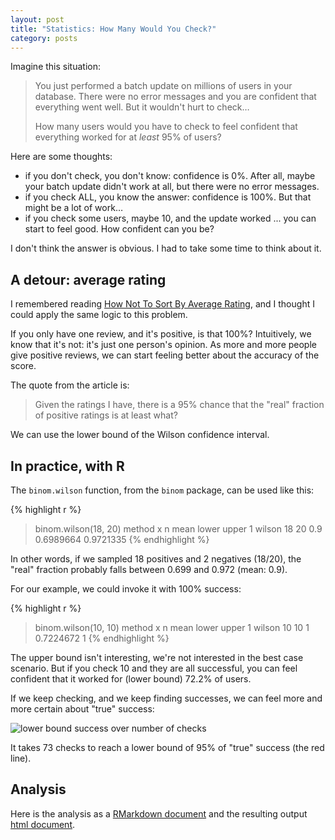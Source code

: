 ```yaml
---
layout: post
title: "Statistics: How Many Would You Check?"
category: posts
---
```


Imagine this situation:

> You just performed a batch update on millions of users in your database.
> There were no error messages and you are confident that everything went well.
> But it wouldn't hurt to check…
>
> How many users would you have to check to feel confident that
> everything worked for at _least_ 95% of users?

Here are some thoughts:

* if you don't check, you don't know: confidence is 0%. After all, maybe your batch update didn't work at all, but there were no error messages.
* if you check ALL, you know the answer: confidence is 100%. But that might be a lot of work…
* if you check some users, maybe 10, and the update worked ... you can start to feel good. How confident can you be?

I don't think the answer is obvious. I had to take some time to think about it.

## A detour: average rating

I remembered reading
[How Not To Sort By Average Rating](http://www.evanmiller.org/how-not-to-sort-by-average-rating.html),
and I thought I could apply the same logic to this problem.

If you only have one review, and it's positive, is that 100%? Intuitively, we
know that it's not: it's just one person's opinion. As more and more people
give positive reviews, we can start feeling better about the accuracy of the
score.

The quote from the article is:

> Given the ratings I have, there is a 95% chance that the "real" fraction of positive ratings is at least what?

We can use the lower bound of the Wilson confidence interval.

## In practice, with R

The `binom.wilson` function, from the `binom` package, can be used like this:

{% highlight r %}
> binom.wilson(18, 20)
    method  x  n mean     lower     upper
  1 wilson 18 20  0.9 0.6989664 0.9721335
{% endhighlight %}

In other words, if we sampled 18 positives and 2 negatives (18/20), the "real"
fraction probably falls between 0.699 and 0.972 (mean: 0.9).

For our example, we could invoke it with 100% success:

{% highlight r %}
> binom.wilson(10, 10)
    method  x  n mean     lower upper
  1 wilson 10 10    1 0.7224672     1
{% endhighlight %}

The upper bound isn't interesting, we're not interested in the best case
scenario. But if you check 10 and they are all successful, you can feel
confident that it worked for (lower bound) 72.2% of users.

If we keep checking, and we keep finding successes, we can feel more and more
certain about "true" success:

![lower bound success over number of checks]({{site.url}}/assets/lowconf_vs_checks/lowconf_vs_checks.png)

It takes 73 checks to reach a lower bound of 95% of "true" success (the red line).

## Analysis

Here is the analysis as a [RMarkdown document]({{site.url}}/assets/lowconf_vs_checks/lowconf.Rmd) and
the resulting output [html document]({{site.url}}/assets/lowconf_vs_checks/lowconf.html).

